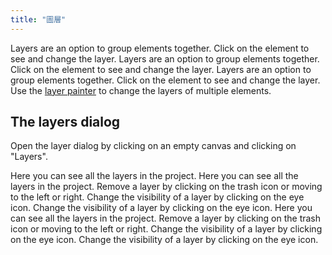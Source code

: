 ```yaml
---
title: "圖層"
---
```


Layers are an option to group elements together. Click on the element to see and change the layer. Layers are an option to group elements together. Click on the element to see and change the layer. Layers are an option to group elements together. Click on the element to see and change the layer. Use the [layer painter](painters/layer.md) to change the layers of multiple elements.

## The layers dialog

Open the layer dialog by clicking on an empty canvas and clicking on "Layers".

Here you can see all the layers in the project. Here you can see all the layers in the project. Remove a layer by clicking on the trash icon or moving to the left or right. Change the visibility of a layer by clicking on the eye icon. Change the visibility of a layer by clicking on the eye icon. Here you can see all the layers in the project. Remove a layer by clicking on the trash icon or moving to the left or right. Change the visibility of a layer by clicking on the eye icon. Change the visibility of a layer by clicking on the eye icon.
